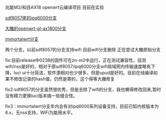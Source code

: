 兆能M2/和目AX18 openwrt云编译项目 目前在实验

[sdf8057佬的ipq6000分支](https://github.com/sdf8057/ipq6000)

[大雕的openwrt-gl-ax1800分支](https://github.com/coolsnowwolf/openwrt-gl-ax1800)

[immortalwrt分支](https://github.com/immortalwrt/immortalwrt)

两个分支，以前sdf8057的分支支持wifi 目前wifi分支删除 正在尝试大雕原始分支


fix:目前release中0238的固件可在zn-m2中运行，正在测试兼容性，目测wifi/nss是好的，相对于原sdf8057/ipq6000分支wifi局域网内传输速度略有下降，luci ui十分简洁，软件源相对也少很多，但是upud是好的。目前在线编译如果不修改记录的hash值，仍然是寄的，这个得等大雕修复

fix2:sdf8057的分支虽然很优秀，但是去除了wifi的分支，我也懒得修改回来,暂时没有精力更换luci版本搞一些缝合怪。

fix3：immortalwrt分支年内会有对ipq6000系列设备支持，目前已知内核版本为6.x，无nss支持，WiFi为能用水平。
